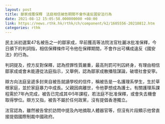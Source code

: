 ```yaml
---
layout: post
title: 鄒家成獲保釋　法庭相信被告期間不會作違反國安法行為
date: 2021-08-12 15:05:58.000000000 +08:00
link: https://news.rthk.hk/rthk/ch/component/k2/1605556-20210812.htm
categories: rthk
---
```


民主派初選案47名被告之一的鄒家成，早前獲高等法院法官杜麗冰批准保釋，今日頒下的判詞指，相信保釋條件可令他在保釋期間，不會作出可構成違反《國安法》的行為。

判詞提及，控方反對保釋，認為控罪性質嚴重，最高刑罰可判囚終身，有理由相信鄒家成或會未能遵從法庭指示，又舉例，認為鄒家成散播陰謀論，破壞社會安寧。

辯方向法庭呈遞多封來自被告就讀學校的信件，稱被告是一名護理系學生，生於草根家庭，並於家庭暴力中成長。父親因病離世，令他夢想成為護士。有關護理系課程需於7年內完成，被告已完成其中5年課程，若法庭不批准保釋，或會失去機會取得學位。辯方又指，被告不屬於任何政黨，沒有提倡香港獨立。

法官認為，雖然被告曾於訪問中提及內地摘取人體器官等，但沒有片段顯示他曾直接提倡國際制裁中國政府。
